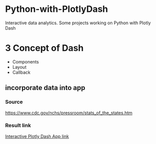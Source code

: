 # Python-with-PlotlyDash
Interactive data analytics. Some projects working on Python with Plotly Dash

# 3 Concept of Dash 
-  Components
-  Layout
-  Callback


## incorporate data into app
### Source 
https://www.cdc.gov/nchs/pressroom/stats_of_the_states.htm

### Result link
[Interactive Plotly Dash App link](https://python-with-dashplotly.herokuapp.com/)
